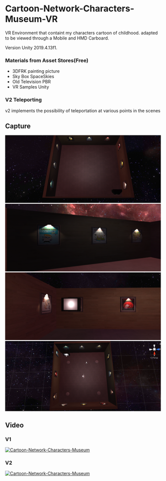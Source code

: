 # Cartoon-Network-Characters-Museum-VR
VR Environment that containt my characters cartoon of childhood. adapted to be viewed through a Mobile and HMD Carboard.

Version Unity  2019.4.13f1.

### Materials from Asset Stores(Free)

+ 3DFRK  painting picture
+ Sky Box SpaceSkies
+ Old Television PBR
+ VR Samples Unity

### V2 Teleporting

v2 implements the possibility of teleportation at various points in the scenes

## Capture

![Screen1](https://github.com/juanprog97/Cartoon-Network-Characters-Museum-VR/blob/master/Screenshots/screen1.png?raw=true)
![Screen2](https://github.com/juanprog97/Cartoon-Network-Characters-Museum-VR/blob/master/Screenshots/screen2.png?raw=true)
![Screen3](https://github.com/juanprog97/Cartoon-Network-Characters-Museum-VR/blob/master/Screenshots/screen3.png?raw=true)
![Screen4](https://github.com/juanprog97/Cartoon-Network-Characters-Museum-VR/blob/master/Screenshots/Screen4.png?raw=true)


## Video

### V1 
[![Cartoon-Network-Characters-Museum](https://img.youtube.com/vi/rFG6_fW5kZo/0.jpg)](https://www.youtube.com/watch?v=rFG6_fW5kZo "Cartoon-Network-Characters-Museum V1")
### V2
[![Cartoon-Network-Characters-Museum](https://img.youtube.com/vi/ap7v6TK7E_0/0.jpg)](https://www.youtube.com/watch?v=ap7v6TK7E_0 "Cartoon-Network-Characters-Museum V2 Teleporting")


